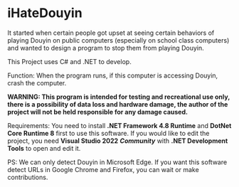 # iHateDouyin
It started when certain people got upset at seeing certain behaviors of playing Douyin on public computers (especially on school class computers) and wanted to design a program to stop them from playing Douyin.

This Project uses C# and .NET to develop.

Function: When the program runs, if this computer is accessing Douyin, crash the computer.

**WARNING: This program is intended for testing and recreational use only, there is a possibility of data loss and hardware damage, the author of the project will not be held responsible for any damage caused.**

Requirements:
You need to install **.NET Framework 4.8 Runtime** and **DotNet Core Runtime 8** first to use this software. If you would like to edit the project, you need **Visual Studio 2022** ***Community*** with **.NET Development Tools** to open and edit it.

PS: We can only detect Douyin in Microsoft Edge. If you want this software detect URLs in Google Chrome and Firefox, you can wait or make contributions.

